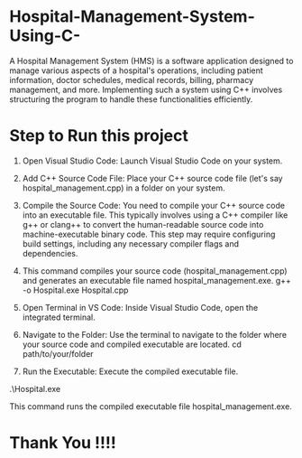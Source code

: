 # Hospital-Management-System-Using-C-
A Hospital Management System (HMS) is a software application designed to manage various aspects of a hospital's operations, including patient information, doctor schedules, medical records, billing, pharmacy management, and more. Implementing such a system using C++ involves structuring the program to handle these functionalities efficiently.

# Step to Run this project
1) Open Visual Studio Code: Launch Visual Studio Code on your system.

2) Add C++ Source Code File: Place your C++ source code file (let's say hospital_management.cpp) in a folder on your system.

3) Compile the Source Code: You need to compile your C++ source code into an executable file. This typically involves using a C++ compiler like g++ or clang++ to convert the human-readable source code into machine-executable binary code. This step may require configuring build settings, including any necessary compiler flags and dependencies.

4) This command compiles your source code (hospital_management.cpp) and generates an executable file named hospital_management.exe.
   g++ -o Hospital.exe Hospital.cpp

5) Open Terminal in VS Code: Inside Visual Studio Code, open the integrated terminal.

6) Navigate to the Folder: Use the terminal to navigate to the folder where your source code and compiled executable are located.
cd path/to/your/folder

7) Run the Executable: Execute the compiled executable file.

.\Hospital.exe

This command runs the compiled executable file hospital_management.exe.

# Thank You !!!!
